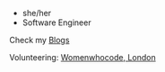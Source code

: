
- she/her
- Software Engineer


Check my [Blogs](https://medium.com/@soumyas567)

Volunteering: [Womenwhocode, London](https://www.womenwhocode.com/london)





